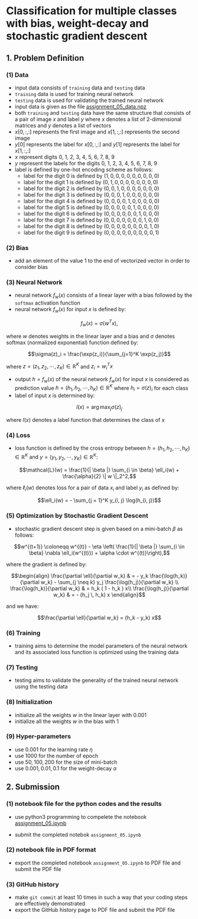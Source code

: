 # Classification for multiple classes with bias, weight-decay and stochastic gradient descent

## 1. Problem Definition

### (1) Data

- input data consists of `training` data and `testing` data
- `training` data is used for training neural network
- `testing` data is used for validating the trained neural network
- input data is given as the file [assignment_05_data.npz](https://gitlab.com/cau-class/neural-network/2021-2/assignment/-/blob/main/05/assignment_05_data.npz)
- both `training` and `testing` data have the same structure that consists of a pair of image $`x`$ and label $`y`$ where $`x`$ denotes a list of 2-dimensional matrices and $`y`$ denotes a list of vectors
- $`x[0, :, :]`$ represents the first image and $`x[1, :, :]`$ represents the second image
- $`y[0]`$ represents the label for $`x[0, :, :]`$ and $`y[1]`$ represents the label for $`x[1, :, :]`$
- $`x`$ represent digits 0, 1, 2, 3, 4, 5, 6, 7, 8, 9
- $`y`$ represent the labels for the digits 0, 1, 2, 3, 4, 5, 6, 7, 8, 9
- label is defined by one-hot encoding scheme as follows:
  - label for the digit 0 is defined by $`(1, 0, 0, 0, 0, 0, 0, 0, 0, 0)`$
  - label for the digit 1 is defined by $`(0, 1, 0, 0, 0, 0, 0, 0, 0, 0)`$
  - label for the digit 2 is defined by $`(0, 0, 1, 0, 0, 0, 0, 0, 0, 0)`$
  - label for the digit 3 is defined by $`(0, 0, 0, 1, 0, 0, 0, 0, 0, 0)`$
  - label for the digit 4 is defined by $`(0, 0, 0, 0, 1, 0, 0, 0, 0, 0)`$
  - label for the digit 5 is defined by $`(0, 0, 0, 0, 0, 1, 0, 0, 0, 0)`$
  - label for the digit 6 is defined by $`(0, 0, 0, 0, 0, 0, 1, 0, 0, 0)`$
  - label for the digit 7 is defined by $`(0, 0, 0, 0, 0, 0, 0, 1, 0, 0)`$
  - label for the digit 8 is defined by $`(0, 0, 0, 0, 0, 0, 0, 0, 1, 0)`$
  - label for the digit 9 is defined by $`(0, 0, 0, 0, 0, 0, 0, 0, 0, 1)`$

### (2) Bias

- add an element of the value $`1`$ to the end of vectorized vector in order to consider bias

### (3) Neural Network

- neural network $`f_w(x)`$ consists of a linear layer with a bias followed by the `softmax` activation function 
- neural network $`f_w(x)`$ for input $`x`$ is defined by:
```math
f_w(x) = \sigma( w^T x ),
```
where $`w`$ denotes weights in the linear layer and a bias and $`\sigma`$ denotes softmax (normalized exponential) function defined by:
```math
\sigma(z)_i = \frac{\exp(z_i)}{\sum_{j=1}^K \exp(z_j)}
```
where $`z = (z_1, z_2, \cdots, z_K) \in \mathbb{R}^K`$ and $`z_i = w_i^T x`$
- output $`h = f_w(x)`$ of the neural network $`f_w(x)`$ for input $`x`$ is considered as prediction value $`h = (h_1, h_2, \cdots, h_K) \in \mathbb{R}^K`$ where $`h_i = \sigma(z)_i`$ for each class
- label of input $`x`$ is determined by:
```math
l(x) = \arg\max_j \sigma(z)_j
```
where $`l(x)`$ denotes a label function that determines the class of $`x`$

### (4) Loss

- loss function is defined by the cross entropy between $`h = (h_1, h_2, \cdots, h_K) \in \mathbb{R}^K`$ and $`y = (y_1, y_2, \cdots, y_K) \in \mathbb{R}^K`$:
```math
\mathcal{L}(w) = \frac{1}{| \beta |} \sum_{i \in \beta} \ell_i(w) + \frac{\alpha}{2} \| w \|_2^2,
```
where $`\ell_i(w)`$ denotes loss for a pair of data $`x_i`$ and label $`y_i`$ as defined by:
```math
\ell_i(w) = - \sum_{j = 1}^K y_{i, j} \log(h_{i, j})
```

### (5) Optimization by Stochastic Gradient Descent

- stochastic gradient descent step is given based on a mini-batch $`\beta`$ as follows:
```math
w^{(t+1)} \coloneqq w^{(t)} - \eta \left( \frac{1}{| \beta |} \sum_{i \in \beta} \nabla \ell_i(w^{(t)}) + \alpha \cdot w^{(t)}\right),
```
where the gradient is defined by:
```math
\begin{align}
\frac{\partial \ell}{\partial w_k} & = - y_k \frac{\log(h_k)}{\partial w_k} - \sum_{j \neq k} y_j \frac{\log(h_j)}{\partial w_k} \\
\frac{\log(h_k)}{\partial w_k} & =  h_k ( 1 - h_k ) x\\
\frac{\log(h_j)}{\partial w_k}  & = - (h_j \, h_k) x
\end{align}
```
and we have:
```math
\frac{\partial \ell}{\partial w_k} = (h_k - y_k) x
```

### (6) Training

- training aims to determine the model parameters of the neural network and its associated loss function is optimized using the training data

### (7) Testing

- testing aims to validate the generality of the trained neural network using the testing data

### (8) Initialization

- initialize all the weights $`w`$ in the linear layer with $`0.001`$
- initialize all the weights $`w`$ in the bias with $`1`$

### (9) Hyper-parameters

- use $`0.001`$ for the learning rate $`\eta`$
- use $`1000`$ for the number of epoch
- use $`50, 100, 200`$ for the size of mini-batch
- use $`0.001, 0.01, 0.1`$ for the weight-decay $`\alpha`$

## 2. Submission

### (1) notebook file for the python codes and the results

- use python3 programming to compelete the notebook [assignment_05.ipynb](https://gitlab.com/cau-class/neural-network/2021-2/assignment/-/blob/main/05/assignment_05.ipynb)

- submit the completed notebok `assignment_05.ipynb`

### (2) notebook file in PDF format

- export the completed notebook `assignment_05.ipynb` to PDF file and submit the PDF file

### (3) GitHub history

- make `git commit` at least 10 times in such a way that your coding steps are effectively demonstrated
- export the GitHub history page to PDF file and submit the PDF file
